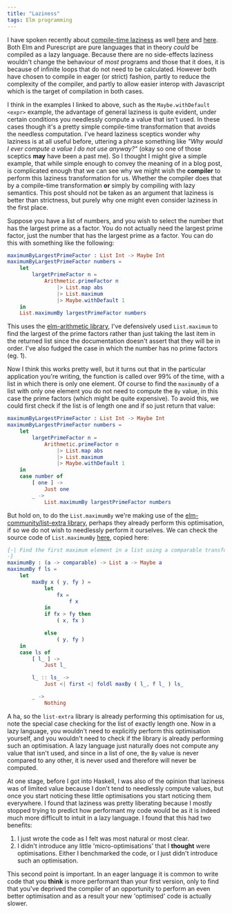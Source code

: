 ```yaml
---
title: "Laziness"
tags: Elm programming
---
```


I have spoken recently about [compile-time laziness](/posts/2021-01-28-safe-dead-code-removal) as well [here](/posts/2021-01-26-more-compile-time-laziness) and [here](/posts/2021-01-25-maybe-with-default). Both Elm and Purescript are pure languages that in theory *could* be compiled as a lazy language. Because there are no side-effects laziness wouldn't change the behaviour of *most* programs and those that it does, it is because of infinite loops that do not need to be calculated. However both have chosen to compile in eager (or strict) fashion, partly to reduce the complexity of the compiler, and partly to allow easier interop with Javascript which is the target of compilation in both cases. 

I think in the examples I linked to above, such as the `Maybe.withDefault <expr>` example, the advantage of general laziness is quite evident, under certain conditions you needlessly compute a value that isn't used. In these cases though it's a pretty simple compile-time transformation that avoids the needless computation. I've heard laziness sceptics wonder why laziness is at all useful before, uttering a phrase something like *"Why would I ever compute a value I do not use anyway?"* (okay so one of those sceptics **may** have been a past me). So I thought I might give a simple example, that while simple enough to convey the meaning of in a blog post, is complicated enough that we can see why we might wish the **compiler** to perform this laziness transformation for us. Whether the compiler does that by a compile-time transformation **or** simply by compiling with lazy semantics. This post should not be taken as an argument that laziness is better than strictness, but purely why one might even consider laziness in the first place.

Suppose you have a list of numbers, and you wish to select the number that has the largest prime as a factor. You do not actually need the largest prime factor, just the number that has the largest prime as a factor. You can do this with something like the following:

```elm
maximumByLargestPrimeFactor : List Int -> Maybe Int
maximumByLargestPrimeFactor numbers =
    let
        largetPrimeFactor n =
            Arithmetic.primeFactor n
                |> List.map abs
                |> List.maximum
                |> Maybe.withDefault 1
    in
    List.maximumBy largestPrimeFactor numbers
```

This uses the [elm-arithmetic library](https://package.elm-lang.org/packages/lynn/elm-arithmetic/latest/), I've defensively used `List.maximum` to find the largest of the prime factors rather than just taking the last item in the returned list since the documentation doesn't assert that they will be in order. I've also fudged the case in which the number has no prime factors (eg. 1). 

Now I think this works pretty well, but it turns out that in the particular application you're writing, the function is called over 99% of the time, with a list in which there is only one element. Of course to find the `maximumBy` of a list with only one element you do not need to compute the `By` value, in this case the prime factors (which might be quite expensive). To avoid this, we could first check if the list is of length one and if so just return that value:

```elm
maximumByLargestPrimeFactor : List Int -> Maybe Int
maximumByLargestPrimeFactor numbers =
    let
        largetPrimeFactor n =
            Arithmetic.primeFactor n
                |> List.map abs
                |> List.maximum
                |> Maybe.withDefault 1
    in
    case number of
        [ one ] ->
            Just one 
        _ ->
            List.maximumBy largestPrimeFactor numbers
```

But hold on, to do the `List.maximumBy` we're making use of the [elm-community/list-extra library](https://package.elm-lang.org/packages/elm-community/list-extra/latest/), perhaps they already perform this optimisation, if so we do not wish to needlessly perform it ourselves. We can check the source code of `List.maximumBy` [here](https://github.com/elm-community/list-extra/blob/8.2.4/src/List/Extra.elm#L268), copied here:

```elm
{-| Find the first maximum element in a list using a comparable transformation
-}
maximumBy : (a -> comparable) -> List a -> Maybe a
maximumBy f ls =
    let
        maxBy x ( y, fy ) =
            let
                fx =
                    f x
            in
            if fx > fy then
                ( x, fx )

            else
                ( y, fy )
    in
    case ls of
        [ l_ ] ->
            Just l_

        l_ :: ls_ ->
            Just <| first <| foldl maxBy ( l_, f l_ ) ls_

        _ ->
            Nothing
```

A ha, so the `list-extra` library is already performing this optimisation for us, note the special case checking for the list of exactly length one. Now in a lazy language, you wouldn't need to explicitly perform this optimisation yourself, and you wouldn't need to check if the library is already performing such an optimisation. A lazy language just naturally does not compute any value that isn't used, and since in a list of one, the `By` value is never compared to any other, it is never used and therefore will never be computed. 

At one stage, before I got into Haskell, I was also of the opinion that laziness was of limited value because I don't tend to needlessly compute values, but once you start noticing these little optimisations you start noticing them everywhere. I found that laziness was pretty liberating because I mostly stopped trying to predict how performant my code would be as it is indeed much more difficult to intuit in a lazy language. I found that this had two benefits:
1. I just wrote the code as I felt was most natural or most clear.
2. I didn't introduce any little 'micro-optimisations' that I **thought** were optimisations. Either I benchmarked the code, or I just didn't introduce such an optimisation.

This second point is important. In an eager language it is common to write code that you **think** is more performant than your first version, only to find that you've deprived the compiler of an opportunity to perform an even better optimisation and as a result your new 'optimised' code is actually slower.

